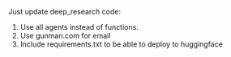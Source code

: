 Just update deep_research code:
1. Use all agents instead of functions.
2. Use gunman.com for email
3. Include requirements.txt to be able to deploy to huggingface
